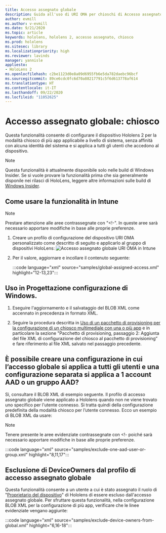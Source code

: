 ```yaml
---
title: Accesso assegnato globale
description: Guida all'uso di URI OMA per chioschi di Accesso assegnato globale
author: evmill
ms.author: v-evmill
ms.date: 9/21/2020
ms.topic: article
keywords: hololens, hololens 2, accesso assegnato, chiosco
ms.prod: hololens
ms.sitesec: library
ms.localizationpriority: high
ms.reviewer: lavinds
manager: yannisle
appliesto:
- HoloLens 2
ms.openlocfilehash: c2be1123d0e8a09d6955fb6e5da782daebc96bcf
ms.sourcegitcommit: 89ce6cdc0fc6d70a88217791c5f6d613778af614
ms.translationtype: HT
ms.contentlocale: it-IT
ms.lasthandoff: 09/22/2020
ms.locfileid: "11052625"
---
```

# Accesso assegnato globale: chiosco

Questa funzionalità consente di configurare il dispositivo Hololens 2 per la modalità chiosco di più app applicabile a livello di sistema, senza affinità con alcuna identità del sistema e si applica a tutti gli utenti che accedono al dispositivo. 

> [!NOTE]
> Questa funzionalità è attualmente disponibile solo nelle build di Windows Insider. Se si vuole provare la funzionalità prima che sia generalmente disponile nei rilasci di HoloLens, leggere altre informazioni sulle build di [Windows Insider](hololens-insider.md).
 
## Come usare la funzionalità in Intune 

> [!NOTE]
> Prestare attenzione alle aree contrassegnate con "<!-". In queste aree sarà necessario apportare modifiche in base alle proprie preferenze. 

1.  Creare un profilo di configurazione del dispositivo URI OMA personalizzato come descritto di seguito e applicarlo al gruppo di dispositivi HoloLens: ![Accesso assegnato globale URI OMA in Intune](images/global-assigned-access-omauri.png)

2.  Per il valore, aggiornare e incollare il contenuto seguente: 

    :::code language="xml" source="samples/global-assigned-access.xml" highlight="12-13,23":::

## Uso in Progettazione configurazione di Windows. 
 
1.  Eseguire l'aggiornamento e il salvataggio del BLOB XML come accennato in precedenza in formato XML. 

2.  Seguire la procedura descritta in [Uso di un pacchetto di provisioning per la configurazione di un chiosco multimediale con una o più app](https://docs.microsoft.com/hololens/hololens-kiosk#use-a-provisioning-package-to-set-up-a-single-app-or-multi-app-kiosk) e in particolare la sezione "Pacchetto di provisioning, passaggio 2: Aggiunta del file XML di configurazione del chiosco al pacchetto di provisioning” e fare riferimento al file XML salvato nel passaggio precedente. 

## È possibile creare una configurazione in cui l’accesso globale si applica a tutti gli utenti e una configurazione separata si applica a 1 account AAD o un gruppo AAD? 

Sì, consultare il BLOB XML di esempio seguente. Il profilo di accesso assegnato globale viene applicato a Hololens quando non ne viene trovato uno specifico per l'utente connesso. Si tratta quindi della configurazione predefinita della modalità chiosco per l’utente connesso. Ecco un esempio di BLOB XML da usare: 

> [!NOTE]
> Tenere presente le aree evidenziate contrassegnate con <!- poiché sarà necessario apportare modifiche in base alle proprie preferenze. 

 :::code language="xml" source="samples/exclude-one-aad-user-or-group.xml" highlight="8,11,17":::

## Esclusione di DeviceOwners dal profilo di accesso assegnato globale

Questa funzionalità consente a un utente a cui è stato assegnato il ruolo di "[Proprietario del dispositivo](security-adminless-os.md)" di Hololens di essere escluso dall'accesso assegnato globale. Per sfruttare questa funzionalità, nella configurazione BLOB XML per la configurazione di più app, verificare che le linee evidenziate vengano aggiunte: 

 :::code language="xml" source="samples/exclude-device-owners-from-global.xml" highlight="6,16-18":::
 
